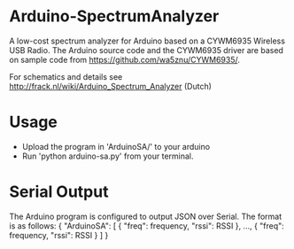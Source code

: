 Arduino-SpectrumAnalyzer
========================

A low-cost spectrum analyzer for Arduino based on a CYWM6935 Wireless USB Radio.
The Arduino source code and the CYWM6935 driver are based on sample code from https://github.com/wa5znu/CYWM6935/.

For schematics and details see http://frack.nl/wiki/Arduino_Spectrum_Analyzer (Dutch)

Usage
=====

- Upload the program in 'ArduinoSA/' to your arduino
- Run 'python arduino-sa.py' from your terminal.

Serial Output
=============

The Arduino program is configured to output JSON over Serial. The format is as follows:
{ "ArduinoSA": [ { "freq": frequency, "rssi": RSSI }, ..., { "freq": frequency, "rssi": RSSI } ] }


